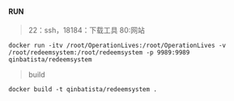 #### RUN
> 22：ssh，18184：下载工具 80:网站
```
docker run -itv /root/OperationLives:/root/OperationLives -v /root/redeemsystem:/root/redeemsystem -p 9989:9989  qinbatista/redeemsystem
```

> build

```
docker build -t qinbatista/redeemsystem .
```

